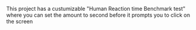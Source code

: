This project has a custumizable "Human Reaction time Benchmark test" where you can set the amount to second before it prompts you to click on the screen
